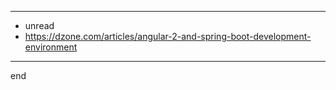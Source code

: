 
---

- unread
- https://dzone.com/articles/angular-2-and-spring-boot-development-environment

---

end
